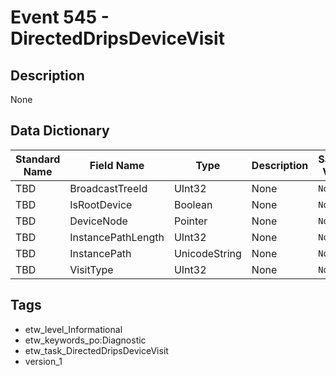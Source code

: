 # Event 545 - DirectedDripsDeviceVisit

## Description
None

## Data Dictionary
|Standard Name|Field Name|Type|Description|Sample Value|
|---|---|---|---|---|
|TBD|BroadcastTreeId|UInt32|None|`None`|
|TBD|IsRootDevice|Boolean|None|`None`|
|TBD|DeviceNode|Pointer|None|`None`|
|TBD|InstancePathLength|UInt32|None|`None`|
|TBD|InstancePath|UnicodeString|None|`None`|
|TBD|VisitType|UInt32|None|`None`|

## Tags
* etw_level_Informational
* etw_keywords_po:Diagnostic
* etw_task_DirectedDripsDeviceVisit
* version_1